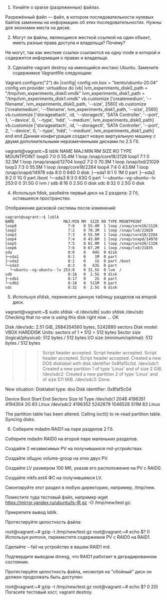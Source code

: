 1) Узнайте о sparse (разряженных) файлах.

Разрежённый файл — файл, в котором последовательности нулевых байтов заменены на информацию об этих последовательностях. Нужны для экономии места на диске.

2) Могут ли файлы, являющиеся жесткой ссылкой на один объект, иметь разные права доступа и владельца? Почему?

Не могут, так как жесткие ссылки ссылаются на одну inode в которой и содержится информация о правах и владельце.

3) Сделайте vagrant destroy на имеющийся инстанс Ubuntu. Замените содержимое Vagrantfile следующим:

Vagrant.configure("2") do |config|
  config.vm.box = "bento/ubuntu-20.04"
  config.vm.provider :virtualbox do |vb|
    lvm_experiments_disk0_path = "/tmp/lvm_experiments_disk0.vmdk"
    lvm_experiments_disk1_path = "/tmp/lvm_experiments_disk1.vmdk"
    vb.customize ['createmedium', '--filename', lvm_experiments_disk0_path, '--size', 2560]
    vb.customize ['createmedium', '--filename', lvm_experiments_disk1_path, '--size', 2560]
    vb.customize ['storageattach', :id, '--storagectl', 'SATA Controller', '--port', 1, '--device', 0, '--type', 'hdd', '--medium', lvm_experiments_disk0_path]
    vb.customize ['storageattach', :id, '--storagectl', 'SATA Controller', '--port', 2, '--device', 0, '--type', 'hdd', '--medium', lvm_experiments_disk1_path]
  end
end
Данная конфигурация создаст новую виртуальную машину с двумя дополнительными неразмеченными дисками по 2.5 Гб.

  vagrant@vagrant:~$ lsblk
  NAME                      MAJ:MIN RM  SIZE RO TYPE MOUNTPOINT
  loop0                       7:0    0 55.4M  1 loop /snap/core18/2128
  loop1                       7:1    0 32.3M  1 loop /snap/snapd/12704
  loop2                       7:2    0 70.3M  1 loop /snap/lxd/21029
  loop3                       7:3    0 55.5M  1 loop /snap/core18/2284
  loop4                       7:4    0 43.6M  1 loop /snap/snapd/14978
  sda                         8:0    0   64G  0 disk
  ├─sda1                      8:1    0    1M  0 part
  ├─sda2                      8:2    0    1G  0 part /boot
  └─sda3                      8:3    0   63G  0 part
    └─ubuntu--vg-ubuntu--lv 253:0    0 31.5G  0 lvm  /
  sdb                         8:16   0  2.5G  0 disk
  sdc                         8:32   0  2.5G  0 disk
  
4) Используя fdisk, разбейте первый диск на 2 раздела: 2 Гб, оставшееся пространство.

Отображение дисковой системы после изменений:

    vagrant@vagrant:~$ lsblk
    NAME                      MAJ:MIN RM  SIZE RO TYPE MOUNTPOINT
    loop0                       7:0    0 55.4M  1 loop /snap/core18/2128
    loop2                       7:2    0 70.3M  1 loop /snap/lxd/21029
    loop3                       7:3    0 55.5M  1 loop /snap/core18/2284
    loop4                       7:4    0 43.6M  1 loop /snap/snapd/14978
    loop5                       7:5    0 61.9M  1 loop /snap/core20/1328
    loop6                       7:6    0 67.2M  1 loop /snap/lxd/21835
    sda                         8:0    0   64G  0 disk
    ├─sda1                      8:1    0    1M  0 part
    ├─sda2                      8:2    0    1G  0 part /boot
    └─sda3                      8:3    0   63G  0 part
      └─ubuntu--vg-ubuntu--lv 253:0    0 31.5G  0 lvm  /
    sdb                         8:16   0  2.5G  0 disk
    ├─sdb1                      8:17   0    2G  0 part
    └─sdb2                      8:18   0  511M  0 part
    sdc                         8:32   0  2.5G  0 disk

5) Используя sfdisk, перенесите данную таблицу разделов на второй диск.

  vagrant@vagrant:~$ sudo sfdisk -d /dev/sdb| sudo sfdisk /dev/sdc
  Checking that no-one is using this disk right now ... OK

  Disk /dev/sdc: 2.51 GiB, 2684354560 bytes, 5242880 sectors
  Disk model: VBOX HARDDISK
  Units: sectors of 1 * 512 = 512 bytes
  Sector size (logical/physical): 512 bytes / 512 bytes
  I/O size (minimum/optimal): 512 bytes / 512 bytes

  >>> Script header accepted.
  >>> Script header accepted.
  >>> Script header accepted.
  >>> Script header accepted.
  >>> Created a new DOS disklabel with disk identifier 0x8faf5c0d.
  /dev/sdc1: Created a new partition 1 of type 'Linux' and of size 2 GiB.
  /dev/sdc2: Created a new partition 2 of type 'Linux' and of size 511 MiB.
  /dev/sdc3: Done.

  New situation:
  Disklabel type: dos
  Disk identifier: 0x8faf5c0d

  Device     Boot   Start     End Sectors  Size Id Type
  /dev/sdc1          2048 4196351 4194304    2G 83 Linux
  /dev/sdc2       4196352 5242879 1046528  511M 83 Linux

  The partition table has been altered.
  Calling ioctl() to re-read partition table.
  Syncing disks.

6) Соберите mdadm RAID1 на паре разделов 2 Гб.

Соберите mdadm RAID0 на второй паре маленьких разделов.

Создайте 2 независимых PV на получившихся md-устройствах.

Создайте общую volume-group на этих двух PV.

Создайте LV размером 100 Мб, указав его расположение на PV с RAID0.

Создайте mkfs.ext4 ФС на получившемся LV.

Смонтируйте этот раздел в любую директорию, например, /tmp/new.

Поместите туда тестовый файл, например wget https://mirror.yandex.ru/ubuntu/ls-lR.gz -O /tmp/new/test.gz.

Прикрепите вывод lsblk.

Протестируйте целостность файла:

root@vagrant:~# gzip -t /tmp/new/test.gz
root@vagrant:~# echo $?
0
Используя pvmove, переместите содержимое PV с RAID0 на RAID1.

Сделайте --fail на устройство в вашем RAID1 md.

Подтвердите выводом dmesg, что RAID1 работает в деградированном состоянии.

Протестируйте целостность файла, несмотря на "сбойный" диск он должен продолжать быть доступен:

root@vagrant:~# gzip -t /tmp/new/test.gz
root@vagrant:~# echo $?
0
20) Погасите тестовый хост, vagrant destroy.
